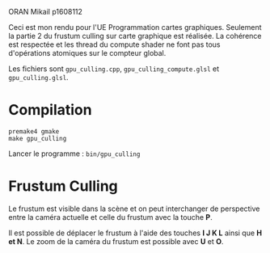 ORAN Mikail p1608112

Ceci est mon rendu pour l'UE Programmation cartes graphiques. Seulement la partie 2 du frustum culling sur carte graphique est réalisée. La cohérence est respectée et les thread du compute shader ne font pas tous d'opérations atomiques sur le compteur global.

Les fichiers sont `gpu_culling.cpp`, `gpu_culling_compute.glsl` et `gpu_culling.glsl`.

# Compilation

```
premake4 gmake
make gpu_culling
```

Lancer le programme : `bin/gpu_culling`

# Frustum Culling

Le frustum est visible dans la scène et on peut interchanger de perspective entre la caméra actuelle et celle du frustum avec la touche **P**.

Il est possible de déplacer le frustum à l'aide des touches **I J K L** ainsi que **H et N**.  Le zoom de la caméra du frustum est possible avec **U** et **O**.
